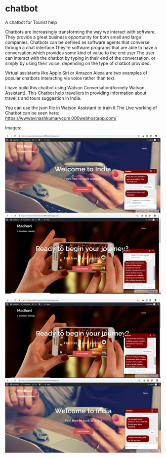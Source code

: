 # chatbot
A chatbot for Tourist help

Chatbots are increasingly transforming the way we interact with software. They provide a great business opportunity for both small
and large companies.
Chatbots can be defined as software agents that converse through a chat interface.They’re software programs that are able to have a
conversation,which provides some kind of value to the end user.The user can interact with the chatbot by typing in their end of the
conversation, or simply by using their voice, depending on the type of chatbot provided.

Virtual assistants like Apple Siri or Amazon Alexa are two examples of popular chatbots interacting via voice rather than text. 

I have build this chatbot using Watson Conversation(formely Watson Assistant). This Chatbot help travellers in providing information about
travells and tours suggestion in India. 

You can use the json file in Watson Assistant to train it.The Live working of Chatbot can be seen here: https://wwwavinashkumarycom.000webhostapp.com/

Images:

![First](https://github.com/avi-jkiapt/chatbot/blob/master/one.png)   ![Second](https://github.com/avi-jkiapt/chatbot/blob/master/two.png)

![Third](https://github.com/avi-jkiapt/chatbot/blob/master/three.png)
![Fourth](https://github.com/avi-jkiapt/chatbot/blob/master/four.png)

 

